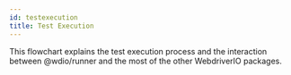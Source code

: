 ```yaml
---
id: testexecution
title: Test Execution
---
```

This flowchart explains the test execution process and the interaction between @wdio/runner and the most of the other WebdriverIO packages.
<div id="flowChartGraphDivContainer"></div>
<script src="https://unpkg.com/mermaid@8.4.3/dist/mermaid.min.js"></script>
<script src="/js/flowchart.js"></script>
<script>
    var setupTest = `
    graph TD
        START("@wdio/runner:index called from<br>child process via a run message.")-->
        EXECUTERUN["Execute @wdio/runner:index run()."]-->
        SETUPREPORTER["Initialise BaseReporter object which creates a new<br>@wdio/runner reporter instance.All reporters listed<br>in the wdio.conf.js reporters property are initialised."]-->
        INITTESTFRAMEWORK["Test framework from the wdio.conf. js property is<br>initialised usingthe @wdio/utils initialisePlugin method.<br> <br>Supported frameworks include @wdio/mocha-framework,<br>@wdio/cucumber-framework and @wdio/jasmine-framework."]-->
        INITSERVICES["Initialise services"]-->
        RUNEFORESESSIONHOOK[Run wdio.conf.js beforeSession hook.]-->
        INITSESSION["Call @wdio/runner:index _initSession.<br>@wdio/runner:utils initialiseInstance<br>calls webdriverio:index.js remote()."]-->
        ISPROTOCOLWEBDRIVER{"Is protocol<br>webdriver?"}
        ISPROTOCOLWEBDRIVER-->|Yes|WEBDRIVER
        ISPROTOCOLWEBDRIVER-->|No|DEVTOOLS
        WEBDRIVER["Call webdriver:index newSession<br>1. Start Webdriver session.<br>2. Get protocol commands.<br>3. Create webdriver monad with<br>protocol arguments.<br>4. Return monad session<br>instance to caller."]-->RUNNERRUN
        DEVTOOLS["Create puppeteer instance.<br>Return session instance to caller."]-->RUNNERRUN
        RUNNERRUN["Store instance in<br>global browser variable."]-->
        SETWATCHMODEFLAG["Set watch mode flag"]-->
        INITCOMPLETE[Initialisation successful, send runner:start message to reporter.]-->
        KICKOFFTESTS["Kick off tests in framework by calling the framework's run<br>method, e.g. @wdio/mocha-framework:index run()."]-->
        WAITFORTESTTOFINISH[Wait for test to finish. If watch mode keep session open.]-->
        SENDRESULTS[Send results to reporter instance<br>for processing.]-->
        INTERFACE["@wdio/cli:interface printSummary() called<br>Test results printed to terminal"]-->
        KILLWORKERSESSION[Kill worker session.]      
    `;
    (function(){
        createFlowChart(setupTest);
    })();
</script>